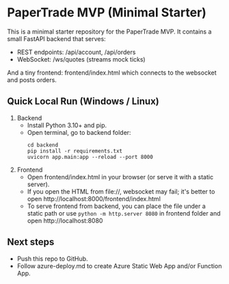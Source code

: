 # PaperTrade MVP (Minimal Starter)

This is a minimal starter repository for the PaperTrade MVP.
It contains a small FastAPI backend that serves:
- REST endpoints: /api/account, /api/orders
- WebSocket: /ws/quotes (streams mock ticks)

And a tiny frontend: frontend/index.html which connects to the websocket and posts orders.

## Quick Local Run (Windows / Linux)

1. Backend
   - Install Python 3.10+ and pip.
   - Open terminal, go to backend folder:
     ```
     cd backend
     pip install -r requirements.txt
     uvicorn app.main:app --reload --port 8000
     ```
2. Frontend
   - Open frontend/index.html in your browser (or serve it with a static server).
   - If you open the HTML from file://, websocket may fail; it's better to open http://localhost:8000/frontend/index.html
   - To serve frontend from backend, you can place the file under a static path or use `python -m http.server 8080` in frontend folder and open http://localhost:8080

## Next steps
- Push this repo to GitHub.
- Follow azure-deploy.md to create Azure Static Web App and/or Function App.

